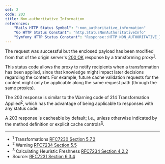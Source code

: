 ```yaml
---
set: 2
code: 203
title: Non-authoritative Information
references:
    "Rails HTTP Status Symbol": ":non_authoritative_information"
    "Go HTTP Status Constant": "http.StatusNonAuthoritativeInfo"
    "Symfony HTTP Status Constant": "Response::HTTP_NON_AUTHORITATIVE_INFORMATION"
---
```


The request was successful but the enclosed payload has been modified from that
of the origin server's [200 OK](/200) response by a transforming
proxy<sup>[1](#ref-1)</sup>.

This status code allows the proxy to notify recipients when a transformation has
been applied, since that knowledge might impact later decisions regarding the
content. For example, future cache validation requests for the content might
only be applicable along the same request path (through the same proxies).

The 203 response is similar to the Warning code of 214 Transformation
Applied<sup>[2](#ref-2)</sup>, which has the advantage of being applicable to
responses with any status code.

A 203 response is cacheable by default; i.e., unless otherwise indicated by the
method definition or explicit cache controls<sup>[3](#ref-3)</sup>.

---

* <span id="ref-1"><sup>1</sup> Transformations
[RFC7230 Section 5.7.2][2]</span>
* <span id="ref-2"><sup>2</sup> Warning [RFC7234 Section 5.5][3]</span>
* <span id="ref-3"><sup>3</sup> Calculating Heuristic Freshness
[RFC7234 Section 4.2.2][4]</span>
* Source: [RFC7231 Section 6.3.4][1]

[1]: <http://tools.ietf.org/html/rfc7231#section-6.3.4>
[2]: <http://tools.ietf.org/html/rfc7230#section-5.7.2>
[3]: <http://tools.ietf.org/html/rfc7234#section-5.5>
[4]: <http://tools.ietf.org/html/rfc7234#section-4.2.2>
